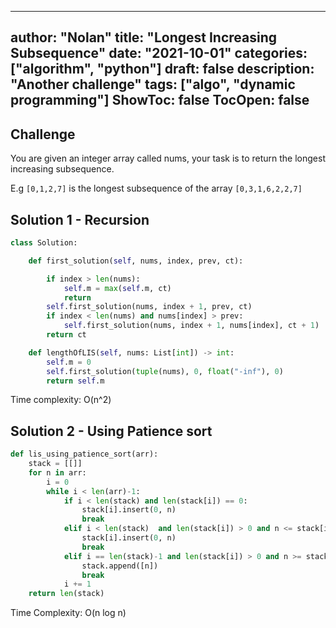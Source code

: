 
---
author: "Nolan"
title: "Longest Increasing Subsequence"
date: "2021-10-01"
categories: ["algorithm", "python"]
draft: false
description: "Another challenge"
tags: ["algo", "dynamic programming"]
ShowToc: false
TocOpen: false
---

## Challenge

You are given an integer array called nums, your task is to return the longest increasing subsequence.

E.g
`[0,1,2,7]` is the longest subsequence of the array `[0,3,1,6,2,2,7]`
## Solution 1 - Recursion


```py
class Solution:

    def first_solution(self, nums, index, prev, ct):

        if index > len(nums):
            self.m = max(self.m, ct)
            return
        self.first_solution(nums, index + 1, prev, ct)
        if index < len(nums) and nums[index] > prev:
            self.first_solution(nums, index + 1, nums[index], ct + 1)
        return ct

    def lengthOfLIS(self, nums: List[int]) -> int:
        self.m = 0
        self.first_solution(tuple(nums), 0, float("-inf"), 0)
        return self.m
```

Time complexity: O(n^2)  


## Solution 2 - Using Patience sort

```python
def lis_using_patience_sort(arr):
    stack = [[]]
    for n in arr:
        i = 0
        while i < len(arr)-1:
            if i < len(stack) and len(stack[i]) == 0:
                stack[i].insert(0, n)
                break
            elif i < len(stack)  and len(stack[i]) > 0 and n <= stack[i][0]:
                stack[i].insert(0, n)
                break
            elif i == len(stack)-1 and len(stack[i]) > 0 and n >= stack[i][0]:
                stack.append([n])
                break
            i += 1
    return len(stack)
```

Time Complexity: O(n log n)  